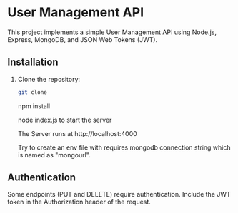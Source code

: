 # User Management API

This project implements a simple User Management API using Node.js, Express, MongoDB, and JSON Web Tokens (JWT).

## Installation

1. Clone the repository:

   ```bash
   git clone
   ```
   npm install

   node index.js to start the server

   The Server runs at http://localhost:4000

   Try to create an env file with requires mongodb connection string which is named as "mongourl".

  ## Authentication
  Some endpoints (PUT and DELETE) require authentication. Include the JWT token in the Authorization header of the request.
